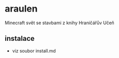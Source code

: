 # araulen

Minecraft svět se stavbami z knihy Hraničářův Učeň

## instalace

* viz soubor install.md
